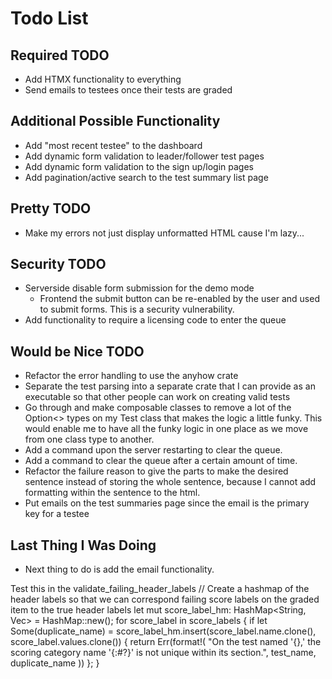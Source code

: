 # Todo List

## Required TODO
- Add HTMX functionality to everything
- Send emails to testees once their tests are graded



## Additional Possible Functionality
- Add "most recent testee" to the dashboard
- Add dynamic form validation to leader/follower test pages
- Add dynamic form validation to the sign up/login pages
- Add pagination/active search to the test summary list page

## Pretty TODO
- Make my errors not just display unformatted HTML cause I'm lazy...

## Security TODO
- Serverside disable form submission for the demo mode
    - Frontend the submit button can be re-enabled by the user and used to submit forms. This is a security vulnerability.
- Add functionality to require a licensing code to enter the queue


## Would be Nice TODO
- Refactor the error handling to use the anyhow crate
- Separate the test parsing into a separate crate that I can provide as an executable so that other people can work on creating valid tests
- Go through and make composable classes to remove a lot of the Option<> types on my Test class that makes the logic a little funky. This would enable me to have all the funky logic in one place as we move from one class type to another. 
- Add a command upon the server restarting to clear the queue. 
- Add a command to clear the queue after a certain amount of time.
- Refactor the failure reason to give the parts to make the desired sentence instead of storing the whole sentence, because I cannot add formatting within the sentence to the html. 
- Put emails on the test summaries page since the email is the primary key for a testee


## Last Thing I Was Doing
- Next thing to do is add the email functionality. 


Test this in the validate_failing_header_labels
    // Create a hashmap of the header labels so that we can correspond failing score labels on the graded item to the true header labels
    let mut score_label_hm: HashMap<String, Vec<String>> = HashMap::new();
    for score_label in score_labels {
        if let Some(duplicate_name) = score_label_hm.insert(score_label.name.clone(), score_label.values.clone()) {
            return Err(format!(
                "On the test named '{},' the scoring category name '{:#?}' is not unique within its section.",
                test_name, duplicate_name
            ))
        };
    }